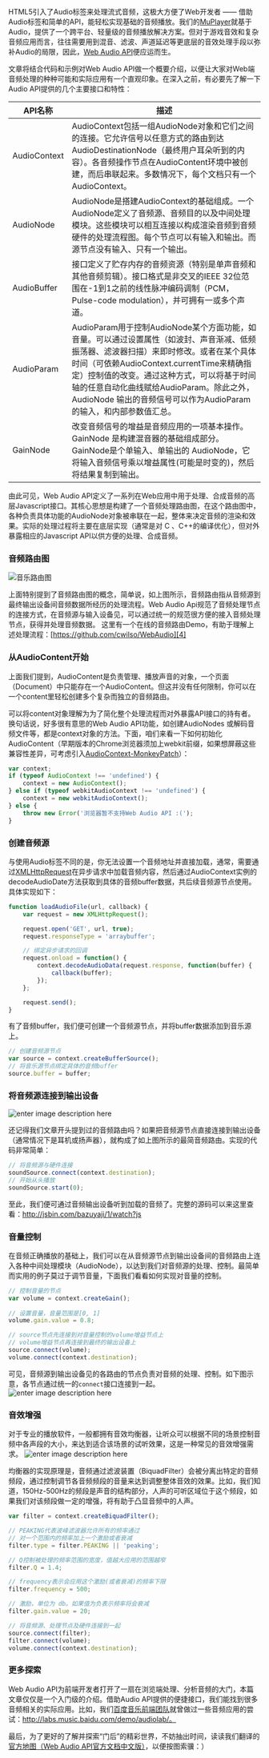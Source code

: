 HTML5引入了Audio标签来处理流式音频，这极大方便了Web开发者 —— 借助Audio标签和简单的API，能轻松实现基础的音频播放。我们的[MuPlayer][1]就基于Audio，提供了一个跨平台、轻量级的音频播放解决方案。但对于游戏音效和复杂音频应用而言，往往需要用到混音、滤波、声道延迟等更底层的音效处理手段以弥补Audio的局限，因此，[Web Audio API][2]便应运而生。

文章将结合代码和示例对Web Audio API做一个概要介绍，以便让大家对Web端音频处理的种种可能和实际应用有一个直观印象。在深入之前，有必要先了解一下Audio API提供的几个主要接口和特性：

API名称 | 描述
--------|-----
AudioContext|AudioContext包括一组AudioNode对象和它们之间的连接。它允许信号以任意方式的路由到达AudioDestinationNode（最终用户耳朵听到的内容）。各音频操作节点在AudioContent环境中被创建，而后串联起来。多数情况下，每个文档只有一个AudioContext。
AudioNode|AudioNode是搭建AudioContext的基础组成。一个AudioNode定义了音频源、音频目的以及中间处理模块。这些模块可以相互连接以构成渲染音频到音频硬件的处理流程图。每个节点可以有输入和输出。而源节点没有输入、只有一个输出。
AudioBuffer|接口定义了贮存内存的音频资源（特别是单声音频和其他音频剪辑）。接口格式是非交叉的IEEE 32位范围在-1到1之前的线性脉冲编码调制（PCM，Pulse-code modulation），并可拥有一或多个声道。
AudioParam|AudioParam用于控制AudioNode某个方面功能，如音量。可以通过设置属性（如波封、声音渐减、低频振荡器、滤波器扫描）来即时修改。或者在某个具体时间（可依赖AudioContext.currentTime来精确指定）控制值的改变。通过这种方式，可以将基于时间轴的任意自动化曲线赋给AudioParam。除此之外，AudioNode 输出的音频信号可以作为AudioParam的输入，和内部参数值汇总。
GainNode|改变音频信号的增益是音频应用的一项基本操作。GainNode 是构建混音器的基础组成部分。GainNode是个单输入、单输出的 AudioNode，它将输入音频信号乘以增益属性(可能是时变的)，然后将结果复制到输出。

由此可见，Web Audio API定义了一系列在Web应用中用于处理、合成音频的高层Javascript接口。其核心思想是构建了一个音频处理路由图，在这个路由图中，各种负责具体功能的AudioNode对象被串联在一起，整体来决定音频的渲染和效果。实际的处理过程将主要在底层实现（通常是对 C 、C++的编译优化），但对外暴露相应的Javascript API以供方便的处理、合成音频。

### 音频路由图
![音乐路由图][3]

上面特别提到了音频路由图的概念，简单说，如上图所示，音频路由指从音频源到最终输出设备间音频数据所经历的处理流程。Web Audio Api规范了音频处理节点的连接方式，在音频源与输入设备见，可以通过统一的规范很方便的接入音频处理节点，获得并处理音频数据。
这里有一个在线的音频路由Demo，有助于理解上述处理流程：[https://github.com/cwilso/WebAudio][4]

### 从AudioContent开始
上面我们提到，AudioContent是负责管理、播放声音的对象，一个页面（Document）中只能存在一个AudioContent。但这并没有任何限制，你可以在一个content里轻松创建多个复杂而独立的音频路由。

可以将content对象理解为为了简化整个处理流程而对外暴露API接口的持有者。换句话说，好多很有意思的Web Audio API功能，如创建AudioNodes 或解码音频文件等，都是context对象的方法。下面，咱们来看一下如何初始化AudioContent（早期版本的Chrome浏览器须加上webkit前缀，如果想屏蔽这些兼容性差异，可考虑引入[AudioContext-MonkeyPatch][5]）：
```javascript
var context;
if (typeof AudioContext !== 'undefined') {
    context = new AudioContext();
} else if (typeof webkitAudioContext !== 'undefined') {
    context = new webkitAudioContext();
} else {
    throw new Error('浏览器暂不支持Web Audio API :(');
}

```

### 创建音频源
与使用Audio标签不同的是，你无法设置一个音频地址并直接加载，通常，需要通过[XMLHttpRequest][6]在异步请求中加载音频内容，然后通过AudioContext实例的decodeAudioDate方法获取到具体的音频buffer数据，共后续音频源节点使用。具体实现如下：
```javascript
function loadAudioFile(url, callback) {
    var request = new XMLHttpRequest();

    request.open('GET', url, true);
    request.responseType = 'arraybuffer';

    // 绑定异步请求的回调
    request.onload = function() {
        context.decodeAudioData(request.response, function(buffer) {
            callback(buffer);
        });
    };

    request.send();
}
```
有了音频buffer，我们便可创建一个音频源节点，并将buffer数据添加到音乐源上。
```javascript
// 创建音频源节点
var source = context.createBufferSource();
// 将音乐源节点绑定具体的音频buffer
source.buffer = buffer;
```

### 将音频源连接到输出设备
![enter image description here][7]

还记得我们文章开头提到过的音频路由吗？如果把音频源节点直接连接到输出设备（通常情况下是耳机或扬声器），就构成了如上图所示的最简音频路由。实现的代码非常简单：
```javascript
// 将音频源与硬件连接
soundSource.connect(context.destination);
// 开始从头播放
soundSource.start(0);
```
至此，我们便可通过音频输出设备听到加载的音频了。完整的源码可以来这里查看：http://jsbin.com/bazuyaji/1/watch?js

### 音量控制
在音频正确播放的基础上，我们可以在从音频源节点到输出设备间的音频路由上连入各种中间处理模块（AudioNode），以达到我们对音频源的处理、控制。最简单而实用的例子莫过于调节音量，下面我们看看如何实现对音量的控制。
```javascript
// 控制音量的节点
var volume = context.createGain();
 
// 设置音量，音量范围是[0, 1]
volume.gain.value = 0.8;

// source节点先连接到对音量控制的volume增益节点上
// volume增益节点再连接到最终的输出设备上
source.connect(volume);
volume.connect(context.destination);
```
可见，音频源到输出设备见的各路由的节点负责对音频的处理、控制。如下图示意，各节点通过统一的`connect`接口连接到一起。
![enter image description here][8]

### 音效增强
对于专业的播放软件，一般都拥有音效均衡器，让听众可以根据不同的场景控制音频中各声段的大小，来达到适合该场景的试听效果，这是一种常见的音效增强需求。
![enter image description here][9]

均衡器的实现原理是，音频通过滤波装置（BiquadFilter）会被分离出特定的音频频段，通过控制调节各音频频段的音量来达到调整整体音效的效果。比如，我们知道，150Hz-500Hz的频段是声音的结构部分，人声的可听区域位于这个频段，如果我们对该频段做一定的增强，将有助于凸显音频中的人声。
```javascript
var filter = context.createBiquadFilter();

// PEAKING代表波峰滤波器允许所有的频率通过
// 对一个范围内的频率加上一个激励或者衰减
filter.type = filter.PEAKING || 'peaking';

// Q控制被处理的频率范围的宽度，值越大应用的范围越窄
filter.Q = 1.4;

// frequency表示会应用这个激励(或者衰减)的频率下限
filter.frequency = 500;

// 激励，单位为 db。如果值为负表示频率将会衰减
filter.gain.value = 20;

// 将音频源、处理节点及硬件连接到一起
source.connect(filter);
filter.connect(volume);
volume.connect(context.destination);
```

### 更多探索
Web Audio API为前端开发者打开了一扇在浏览端处理、分析音频的大门，本篇文章仅仅是一个入门级的介绍。借助Audio API提供的便捷接口，我们能找到很多音频相关的实际应用。比如，我们[百度音乐前端团队][10]就曾做过一些音频应用的尝试：http://labs.music.baidu.com/demo/audiolab/。

最后，为了更好的了解并探索“门后”的精彩世界，不妨抽出时间，读读我们翻译的[官方地图（Web Audio API官方文档中文版）][11]，以便按图索骥：）

  [1]: http://labs.music.baidu.com/muplayer/doc/
  [2]: http://webaudio.github.io/web-audio-api/
  [3]: http://music.baidu.com/cms/topics/web_audio_api/audio-route.jpg
  [4]: https://github.com/cwilso/WebAudio
  [5]: https://github.com/cwilso/AudioContext-MonkeyPatch
  [6]: http://www.html5rocks.com/en/tutorials/file/xhr2/
  [7]: http://music.baidu.com/cms/topics/web_audio_api/connect.jpg
  [8]: http://music.baidu.com/cms/topics/web_audio_api/volume.jpg
  [9]: http://music.baidu.com/cms/topics/web_audio_api/filter.jpg
  [10]: http://labs.music.baidu.com/
  [11]: http://pan.baidu.com/s/1dDuxjvN
